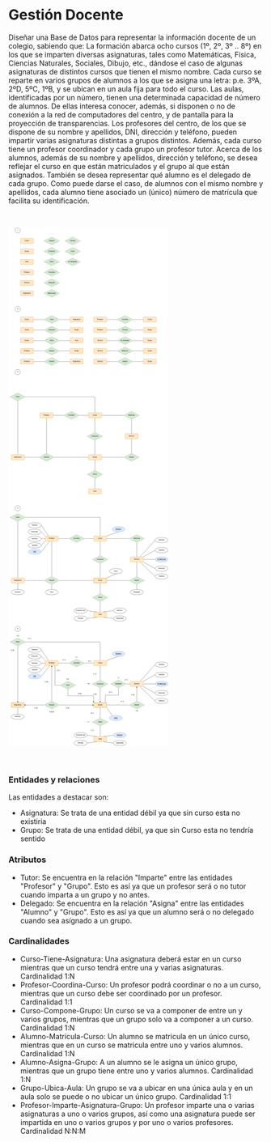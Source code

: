 # Gestión Docente

Diseñar una Base de Datos para representar la información docente de un colegio, sabiendo que:
La formación abarca ocho cursos (1º, 2º, 3º .. 8º) en los que se imparten diversas asignaturas, tales como Matemáticas, Física, Ciencias Naturales, Sociales, Dibujo, etc., dándose el caso de algunas asignaturas de distintos cursos que tienen el mismo nombre.
Cada curso se reparte en varios grupos de alumnos a los que se asigna una letra: p.e. 3ºA, 2ºD, 5ºC, 1ºB, y se ubican en un aula fija para todo el curso. Las aulas, identificadas por un número, tienen una determinada capacidad de número de alumnos. De ellas interesa conocer, además, si disponen o no de conexión a la red de computadores del centro, y de pantalla para la proyección de transparencias.
Los profesores del centro, de los que se dispone de su nombre y apellidos, DNI, dirección y teléfono, pueden impartir varias asignaturas distintas a grupos distintos. Además, cada curso tiene un profesor coordinador y cada grupo un profesor tutor.
Acerca de los alumnos, además de su nombre y apellidos, dirección y teléfono, se desea reflejar el curso en que están matriculados y el grupo al que están asignados. También se desea representar qué alumno es el delegado de cada grupo. Como puede darse el caso, de alumnos con el mismo nombre y apellidos, cada alumno tiene asociado un (único) número de matrícula que facilita su identificación.

<br>

![Tarea 12](img/12.png)

<br>

### Entidades y relaciones

Las entidades a destacar son:

- Asignatura: Se trata de una entidad débil ya que sin curso esta no existiria
- Grupo: Se trata de una entidad débil, ya que sin Curso esta no tendría sentido

### Atributos

- Tutor: Se encuentra en la relación "Imparte" entre las entidades "Profesor" y "Grupo". Esto es así ya que un profesor será o no tutor cuando imparta a un grupo y no antes.
- Delegado: Se encuentra en la relación "Asigna" entre las entidades "Alumno" y "Grupo". Esto es así ya que un alumno será o no delegado cuando sea asígnado a un grupo.

### Cardinalidades

- Curso-Tiene-Asignatura: Una asignatura deberá estar en un curso mientras que un curso tendrá entre una y varias asignaturas. Cardinalidad 1:N
- Profesor-Coordina-Curso: Un profesor podrá coordinar o no a un curso, mientras que un curso debe ser coordinado por un profesor. Cardinalidad 1:1
- Curso-Compone-Grupo: Un curso se va a componer de entre un y varios grupos, mientras que un grupo solo va a componer a un curso. Cardinalidad 1:N
- Alumno-Matricula-Curso: Un alumno se matricula en un único curso, mientras que en un curso se matricula entre uno y varios alumnos. Cardinalidad 1:N
- Alumno-Asigna-Grupo: A un alumno se le asigna un único grupo, mientras que un grupo tiene entre uno y varios alumnos. Cardinalidad 1:N
- Grupo-Ubica-Aula: Un grupo se va a ubicar en una única aula y en un aula solo se puede o no ubicar un único grupo. Cardinalidad 1:1
- Profesor-Imparte-Asignatura-Grupo: Un profesor imparte una o varias asignaturas a uno o varios grupos, así como una asignatura puede ser impartida en uno o varios grupos y por uno o varios profesores. Cardinalidad N:N:M
